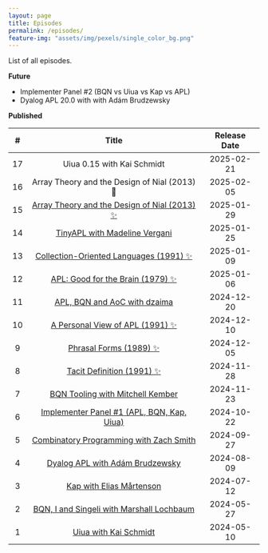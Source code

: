 ```yaml
---
layout: page
title: Episodes
permalink: /episodes/
feature-img: "assets/img/pexels/single_color_bg.png"
---
```


List of all episodes.

**Future**

- Implementer Panel #2 (BQN vs Uiua vs Kap vs APL)
- Dyalog APL 20.0 with with Adám Brudzewsky

**Published**

|   #   |                                              Title                                               | Release Date |
| :---: | :----------------------------------------------------------------------------------------------: | :----------: |
|  17   |                                    Uiua 0.15 with Kai Schmidt                                    |  2025-02-21  |
|  16   |                           Array Theory and the Design of Nial (2013) 🔹                           |  2025-02-05  |
|  15   | [Array Theory and the Design of Nial (2013) ✨](https://tacittalk.com/2025/01/29/Episode-15.html) |  2025-01-29  |
|  14   |        [TinyAPL with Madeline Vergani](https://tacittalk.com/2025/01/25/Episode-14.html)         |  2025-01-25  |
|  13   |    [Collection-Oriented Languages (1991) ✨](https://tacittalk.com/2025/01/09/Episode-13.html)    |  2025-01-09  |
|  12   |       [APL: Good for the Brain (1979) ✨](https://tacittalk.com/2025/01/06/Episode-12.html)       |  2025-01-06  |
|  11   |         [APL, BQN and AoC with dzaima](https://tacittalk.com/2024/12/20/Episode-11.html)         |  2024-12-20  |
|  10   |       [A Personal View of APL (1991) ✨](https://tacittalk.com/2024/12/10/Episode-10.html)        |  2024-12-10  |
|   9   |            [Phrasal Forms (1989) ✨](https://tacittalk.com/2024/12/05/Episode-9.html)             |  2024-12-05  |
|   8   |           [Tacit Definition (1991) ✨](https://tacittalk.com/2024/11/28/Episode-8.html)           |  2024-11-28  |
|   7   |       [BQN Tooling with Mitchell Kember](https://tacittalk.com/2024/11/23/Episode-7.html)        |  2024-11-23  |
|   6   |  [Implementer Panel #1 (APL, BQN, Kap, Uiua)](https://tacittalk.com/2024/10/22/Episode-6.html)   |  2024-10-22  |
|   5   |    [Combinatory Programming with Zach Smith](https://tacittalk.com/2024/09/27/Episode-5.html)    |  2024-09-27  |
|   4   |        [Dyalog APL with Adám Brudzewsky](https://tacittalk.com/2024/08/09/Episode-4.html)        |  2024-08-09  |
|   3   |           [Kap with Elias Mårtenson](https://tacittalk.com/2024/07/12/Episode-3.html)            |  2024-07-12  |
|   2   |   [BQN, I and Singeli with Marshall Lochbaum](https://tacittalk.com/2024/05/27/Episode-2.html)   |  2024-05-27  |
|   1   |             [Uiua with Kai Schmidt](https://tacittalk.com/2024/05/10/Episode-1.html)             |  2024-05-10  |
